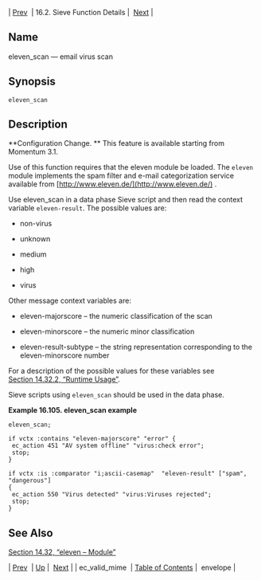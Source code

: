 | [Prev](sieve.ref.ec_valid_mime)  | 16.2. Sieve Function Details |  [Next](sieve.ref.envelope.php) |

<a name="sieve.ref.eleven_scan"></a>
## Name

eleven_scan — email virus scan

## Synopsis

`eleven_scan`

<a name="idp30811712"></a>
## Description

**Configuration Change. ** This feature is available starting from Momentum 3.1.

Use of this function requires that the eleven module be loaded. The `eleven` module implements the spam filter and e-mail categorization service available from [http://www.eleven.de/](http://www.eleven.de/) .

Use eleven_scan in a data phase Sieve script and then read the context variable `eleven-result`. The possible values are:

*   non-virus

*   unknown

*   medium

*   high

*   virus

Other message context variables are:

*   eleven-majorscore – the numeric classification of the scan

*   eleven-minorscore – the numeric minor classification

*   eleven-result-subtype – the string representation corresponding to the eleven-minorscore number

For a description of the possible values for these variables see [Section 14.32.2, “Runtime Usage”](modules.eleven#modules.eleven.runtime "14.32.2. Runtime Usage").

Sieve scripts using `eleven_scan` should be used in the data phase.

<a name="idp30828816"></a>

**Example 16.105. eleven_scan example**

```
eleven_scan;

if vctx :contains "eleven-majorscore" "error" {
 ec_action 451 "AV system offline" "virus:check error";
 stop;
}

if vctx :is :comparator "i;ascii-casemap"  "eleven-result" ["spam", "dangerous"]
{
 ec_action 550 "Virus detected" "virus:Viruses rejected";
 stop;
}
```

<a name="idp30831504"></a>
## See Also

[Section 14.32, “eleven – Module”](modules.eleven "14.32. eleven – Module")

| [Prev](sieve.ref.ec_valid_mime)  | [Up](sieve.ref.files.php) |  [Next](sieve.ref.envelope.php) |
| ec_valid_mime  | [Table of Contents](index) |  envelope |
